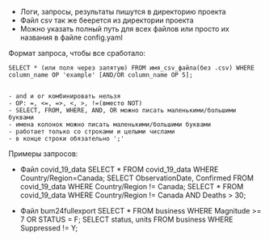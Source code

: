 
- Логи, запросы, результаты пишутся в директорию проекта
- Файл csv так же беерется из директории проекта
- Можно указать полный путь для всех файлов или просто их названия в файле config.yaml

Формат запроса, чтобы все сработало:

    SELECT * (или поля через запятую) FROM имя_csv_файла(без .csv) WHERE column_name OP 'example' [AND/OR column_name OP 5];


    - and и or комбинировать нельзя
    - OP: =, <=, =>, <, >, !=(вместо NOT)
    - SELECT, FROM, WHERE, AND, OR можно писать маленькими/большими буквами
    - имена колонок можно писать маленькими/большими буквами
    - работает только со строками и целыми числами
    - в конце строки обязательно ';'


Примеры запросов:
  - Файл covid_19_data
      SELECT * FROM covid_19_data WHERE Country/Region=Canada;
      SELECT ObservationDate, Confirmed FROM covid_19_data WHERE Country/Region != Canada;
      SELECT * FROM covid_19_data WHERE Country/Region != Canada AND Deaths > 30;
    
  - Файл bum24fullexport
      SELECT * FROM business WHERE Magnitude >= 7 OR STATUS = F;
      SELECT status, units FROM business WHERE Suppressed != Y;